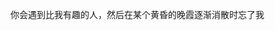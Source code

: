 你会遇到比我有趣的人，然后在某个黄昏的晚霞逐渐消散时忘了我

<!---
wanan7777777/wanan7777777 is a ✨ special ✨ repository because its `README.md` (this file) appears on your GitHub profile.
You can click the Preview link to take a look at your changes.
--->
